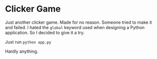 # Clicker Game

Just another clicker game. Made for no reason. Someone tried to make it and failed. I hated the `global` keyword used when designing a Python application. So I decided to give it a try.

Just run `python app.py`

Hardly anything.
